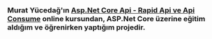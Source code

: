 ### Murat Yücedağ'ın [Asp.Net Core Api - Rapid Api ve Api Consume](https://www.udemy.com/course/aspnet-core-api-rapid-api-ve-api-consume/) online kursundan, ASP.Net Core üzerine eğitim aldığım ve öğrenirken yaptığım projedir.
 
